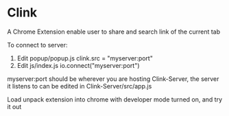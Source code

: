 # Clink
A Chrome Extension enable user to share and search link of the current tab

To connect to server:
1. Edit popup/popup.js clink.src = "myserver:port"
2. Edit js/index.js io.connect("myserver:port")

myserver:port should be wherever you are hosting Clink-Server,
the server it listens to can be edited in Clink-Server/src/app.js

Load unpack extension into chrome with developer mode turned on, and try it out
